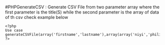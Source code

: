 #PHPGenerateCSV : Generate CSV File from two parameter array
where the first parameter is the title(S) while the second parameter is 
the array of data of th csv 
check example below
```
<?php
Use case
generateCSVFile(array('firstname','lastname'),array(array('niyi','philip'),array('ola','dare')));
?>
```
